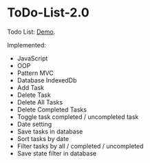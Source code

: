 # ToDo-List-2.0 

Todo List: [Demo](https://dimalogin.github.io/ToDo-List-2.0/todo-list/).

Implemented:

- JavaScript
- OOP
- Pattern MVC
- Database IndexedDb
- Add Task
- Delete Task
- Delete All Tasks
- Delete Completed Tasks
- Toggle task completed / uncompleted task
- Date setting
- Save tasks in database
- Sort tasks by date
- Filter tasks by all / completed / uncompleted
- Save state filter in database
